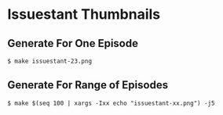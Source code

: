 # Issuestant Thumbnails

## Generate For One Episode

    $ make issuestant-23.png

## Generate For Range of Episodes

    $ make $(seq 100 | xargs -Ixx echo "issuestant-xx.png") -j5
